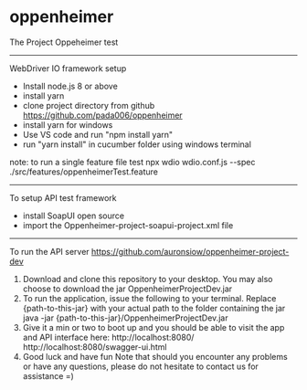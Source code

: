 # oppenheimer
The Project Oppeheimer test

------
WebDriver IO framework setup
- Install node.js 8 or above
- install yarn
- clone project directory from github https://github.com/pada006/oppenheimer
- install yarn for windows
- Use VS code and run "npm install yarn"
- run "yarn install" in cucumber folder using windows terminal

note: to run a single feature file test
npx wdio wdio.conf.js --spec ./src/features/oppenheimerTest.feature


---

To setup API test framework
- install SoapUI open source
- import the Oppenheimer-project-soapui-project.xml file

----
To run the API server
https://github.com/auronsiow/oppenheimer-project-dev
1. Download and clone this repository to your desktop. You may also choose to download the jar OppenheimerProjectDev.jar
2. To run the application, issue the following to your terminal. Replace {path-to-this-jar} with your actual path to the folder containing the jar
java -jar {path-to-this-jar}/OppenheimerProjectDev.jar
3. Give it a min or two to boot up and you should be able to visit the app and API interface here:
http://localhost:8080/
http://localhost:8080/swagger-ui.html
4. Good luck and have fun
Note that should you encounter any problems or have any questions, please do not hesitate to contact us for assistance =)


